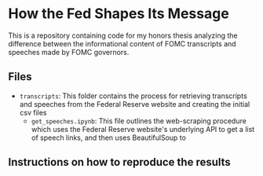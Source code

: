 # How the Fed Shapes Its Message

This is a repository containing code for my honors thesis analyzing the difference between the informational content of FOMC transcripts and speeches made by FOMC governors.

## Files

- `transcripts`: This folder contains the process for retrieving transcripts and speeches from the Federal Reserve website and creating the initial csv files
    - `get_speeches.ipynb`: This file outlines the web-scraping procedure which uses the Federal Reserve website's underlying API to get a list of speech links, and then uses BeautifulSoup to 

## Instructions on how to reproduce the results

